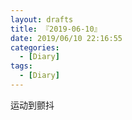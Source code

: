 ```yaml
---
layout: drafts
title: 『2019-06-10』
date: 2019/06/10 22:16:55
categories:
  - [Diary]
tags:
  - [Diary]
---
```


运动到颤抖
